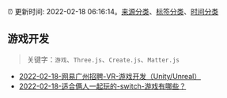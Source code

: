 :alarm_clock: 更新时间: 2022-02-18 06:16:14。[来源分类](../README.md)、[标签分类](../TAGS.md)、[时间分类](../TIMELINE.md)

## 游戏开发


> 关键字：`游戏`、`Three.js`、`Create.js`、`Matter.js`



- [2022-02-18-网易广州招聘-VR-游戏开发（Unity/Unreal）](https://www.v2ex.com/t/834760) 
- [2022-02-18-适合俩人一起玩的-switch-游戏有哪些？](https://www.v2ex.com/t/834741) 